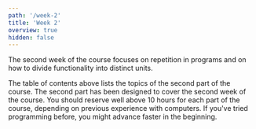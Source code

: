 ```yaml
---
path: '/week-2'
title: 'Week 2'
overview: true
hidden: false
---
```


The second week of the course focuses on repetition in programs and on how to divide functionality into distinct units.

<pages-in-this-section></pages-in-this-section>

The table of contents above lists the topics of the second part of the course. The second part has been designed to cover the second week of the course. You should reserve well above 10 hours for each part of the course, depending on previous experience with computers. If you've tried programming before, you might advance faster in the beginning.

<exercises-in-this-section></exercises-in-this-section>
